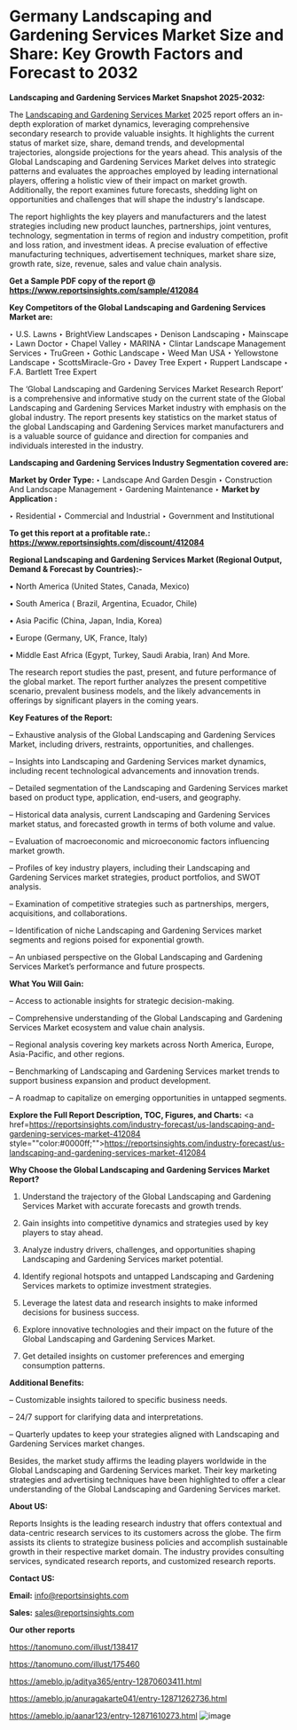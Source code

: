 # Germany Landscaping and Gardening Services Market Size and Share: Key Growth Factors and Forecast to 2032

<strong>Landscaping and Gardening Services Market Snapshot 2025-2032:</strong>

The <a href=https://www.reportsinsights.com/sample/412084>Landscaping and Gardening Services Market</a> 2025 report offers an in-depth exploration of market dynamics, leveraging comprehensive secondary research to provide valuable insights. It highlights the current status of market size, share, demand trends, and developmental trajectories, alongside projections for the years ahead. This analysis of the Global Landscaping and Gardening Services Market delves into strategic patterns and evaluates the approaches employed by leading international players, offering a holistic view of their impact on market growth. Additionally, the report examines future forecasts, shedding light on opportunities and challenges that will shape the industry's landscape.

The report highlights the key players and manufacturers and the latest strategies including new product launches, partnerships, joint ventures, technology, segmentation in terms of region and industry competition, profit and loss ration, and investment ideas. A precise evaluation of effective manufacturing techniques, advertisement techniques, market share size, growth rate, size, revenue, sales and value chain analysis.

<strong>Get a Sample PDF copy of the report @ <a href=https://www.reportsinsights.com/sample/412084 style=color:#0000ff;>https://www.reportsinsights.com/sample/412084</a></strong>

<strong>Key Competitors of the Global Landscaping and Gardening Services Market are:</strong>

‣ U.S. Lawns
‣ BrightView Landscapes
‣ Denison Landscaping
‣ Mainscape
‣ Lawn Doctor
‣ Chapel Valley
‣ MARINA
‣ Clintar Landscape Management Services
‣ TruGreen
‣ Gothic Landscape
‣ Weed Man USA
‣ Yellowstone Landscape
‣ ScottsMiracle-Gro
‣ Davey Tree Expert
‣ Ruppert Landscape
‣ F.A. Bartlett Tree Expert

The ‘Global Landscaping and Gardening Services Market Research Report’ is a comprehensive and informative study on the current state of the Global Landscaping and Gardening Services Market industry with emphasis on the global industry. The report presents key statistics on the market status of the global Landscaping and Gardening Services market manufacturers and is a valuable source of guidance and direction for companies and individuals interested in the industry.

<strong>Landscaping and Gardening Services Industry Segmentation covered are:</strong>

<strong>Market by Order Type: </strong>
‣ Landscape And Garden Desgin
‣ Construction And Landscape Management
‣ Gardening Maintenance
‣ 
<strong>Market by Application :</strong>

‣ Residential
‣ Commercial and Industrial
‣ Government and Institutional

<strong>To get this report at a profitable rate.: <a href=https://www.reportsinsights.com/discount/412084 style=color:#0000ff;>https://www.reportsinsights.com/discount/412084</a></strong>

<strong>Regional Landscaping and Gardening Services Market (Regional Output, Demand &amp; Forecast by Countries):-</strong>

• North America (United States, Canada, Mexico)

• South America ( Brazil, Argentina, Ecuador, Chile)

• Asia Pacific (China, Japan, India, Korea)

• Europe (Germany, UK, France, Italy)

• Middle East Africa (Egypt, Turkey, Saudi Arabia, Iran) And More.

The research report studies the past, present, and future performance of the global market. The report further analyzes the present competitive scenario, prevalent business models, and the likely advancements in offerings by significant players in the coming years.

<strong>Key Features of the Report:</strong>

– Exhaustive analysis of the Global Landscaping and Gardening Services Market, including drivers, restraints, opportunities, and challenges.

– Insights into Landscaping and Gardening Services market dynamics, including recent technological advancements and innovation trends.

– Detailed segmentation of the Landscaping and Gardening Services market based on product type, application, end-users, and geography.

– Historical data analysis, current Landscaping and Gardening Services market status, and forecasted growth in terms of both volume and value.

– Evaluation of macroeconomic and microeconomic factors influencing market growth.

– Profiles of key industry players, including their Landscaping and Gardening Services market strategies, product portfolios, and SWOT analysis.

– Examination of competitive strategies such as partnerships, mergers, acquisitions, and collaborations.

– Identification of niche Landscaping and Gardening Services market segments and regions poised for exponential growth.

– An unbiased perspective on the Global Landscaping and Gardening Services Market’s performance and future prospects.

<strong>What You Will Gain:</strong>

– Access to actionable insights for strategic decision-making.

– Comprehensive understanding of the Global Landscaping and Gardening Services Market ecosystem and value chain analysis.

– Regional analysis covering key markets across North America, Europe, Asia-Pacific, and other regions.

– Benchmarking of Landscaping and Gardening Services market trends to support business expansion and product development.

– A roadmap to capitalize on emerging opportunities in untapped segments.

<strong>Explore the Full Report Description, TOC, Figures, and Charts:</strong>
<a href=https://reportsinsights.com/industry-forecast/us-landscaping-and-gardening-services-market-412084 style=""color:#0000ff;"">https://reportsinsights.com/industry-forecast/us-landscaping-and-gardening-services-market-412084</a>

<strong>Why Choose the Global Landscaping and Gardening Services Market Report?</strong>

1. Understand the trajectory of the Global Landscaping and Gardening Services Market with accurate forecasts and growth trends.

2. Gain insights into competitive dynamics and strategies used by key players to stay ahead.

3. Analyze industry drivers, challenges, and opportunities shaping Landscaping and Gardening Services market potential.

4. Identify regional hotspots and untapped Landscaping and Gardening Services markets to optimize investment strategies.

5. Leverage the latest data and research insights to make informed decisions for business success.

6. Explore innovative technologies and their impact on the future of the Global Landscaping and Gardening Services Market.

7. Get detailed insights on customer preferences and emerging consumption patterns.

<strong>Additional Benefits:</strong>

– Customizable insights tailored to specific business needs.

– 24/7 support for clarifying data and interpretations.

– Quarterly updates to keep your strategies aligned with Landscaping and Gardening Services market changes.

Besides, the market study affirms the leading players worldwide in the Global Landscaping and Gardening Services market. Their key marketing strategies and advertising techniques have been highlighted to offer a clear understanding of the Global Landscaping and Gardening Services market.

<strong><strong>About US</strong>:</strong>

Reports Insights is the leading research industry that offers contextual and data-centric research services to its customers across the globe. The firm assists its clients to strategize business policies and accomplish sustainable growth in their respective market domain. The industry provides consulting services, syndicated research reports, and customized research reports.

<strong>Contact US:</strong>

<p class=><b>Email:</b> <a href=mailto:info@reportsinsights.com>info@reportsinsights.com</a></p>
<p class=><b>Sales:</b> <a href=mailto:sales@reportsinsights.com>sales@reportsinsights.com</a></p>

<strong>Our other reports</strong>

<a href=https://tanomuno.com/illust/138417>https://tanomuno.com/illust/138417</a>

<a href=https://tanomuno.com/illust/175460>https://tanomuno.com/illust/175460</a>

<a href=https://ameblo.jp/aditya365/entry-12870603411.html>https://ameblo.jp/aditya365/entry-12870603411.html</a>

<a href=https://ameblo.jp/anuragakarte041/entry-12871262736.html>https://ameblo.jp/anuragakarte041/entry-12871262736.html</a>

<a href=https://ameblo.jp/aanar123/entry-12871610273.html>https://ameblo.jp/aanar123/entry-12871610273.html</a>
![image](https://github.com/user-attachments/assets/4d8220c2-d836-4111-b68a-ad6393b3d51f)
